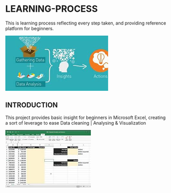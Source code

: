 # LEARNING-PROCESS
This is learning process reflecting every step taken, and providing reference platform for beginners.

![](OIP.jpeg)

## INTRODUCTION

This project provides basic insight for beginners in Microsoft Excel, creating a sort of leverage to ease Data cleaning | Analysing & Visualization

![](OIP1.jpeg)

